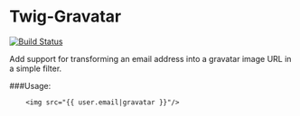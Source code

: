 Twig-Gravatar
=============

[![Build Status](https://travis-ci.org/matthewbaggett/Twig-Gravatar-Extension.svg?branch=master)](https://travis-ci.org/matthewbaggett/Twig-Gravatar-Extension)

Add support for transforming an email address into a gravatar image URL in a simple filter.

###Usage:

```twig
    <img src="{{ user.email|gravatar }}"/>
```